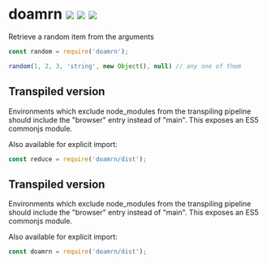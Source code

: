 # doamrn [![](https://img.shields.io/npm/v/doamrn.svg)](https://www.npmjs.com/package/doamrn) [![](https://img.shields.io/badge/source--000000.svg?logo=github&style=social)](https://github.com/omrilotan/mono/tree/master/packages/doamrn) [![](https://badgen.net/bundlephobia/minzip/doamrn)](https://bundlephobia.com/result?p=doamrn)

Retrieve a random item from the arguments

```js
const random = require('doamrn');

random(1, 2, 3, 'string', new Object(), null) // any one of them
```

## Transpiled version
Environments which exclude node_modules from the transpiling pipeline should include the "browser" entry instead of "main". This exposes an ES5 commonjs module.

Also available for explicit import:
```js
const reduce = require('doamrn/dist');
```

## Transpiled version
Environments which exclude node_modules from the transpiling pipeline should include the "browser" entry instead of "main". This exposes an ES5 commonjs module.

Also available for explicit import:
```js
const doamrn = require('doamrn/dist');
```
